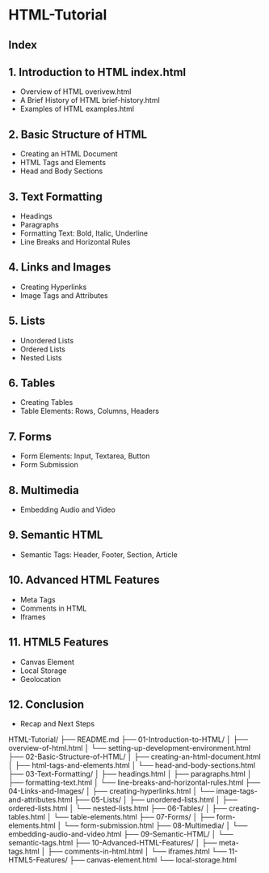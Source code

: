 # HTML-Tutorial

## Index

## 1. Introduction to HTML index.html
- Overview of HTML overivew.html
- A Brief History of HTML brief-history.html
- Examples of HTML  examples.html

## 2. Basic Structure of HTML
- Creating an HTML Document
- HTML Tags and Elements
- Head and Body Sections

## 3. Text Formatting
- Headings
- Paragraphs
- Formatting Text: Bold, Italic, Underline
- Line Breaks and Horizontal Rules

## 4. Links and Images
- Creating Hyperlinks
- Image Tags and Attributes

## 5. Lists
- Unordered Lists
- Ordered Lists
- Nested Lists

## 6. Tables
- Creating Tables
- Table Elements: Rows, Columns, Headers

## 7. Forms
- Form Elements: Input, Textarea, Button
- Form Submission

## 8. Multimedia
- Embedding Audio and Video

## 9. Semantic HTML
- Semantic Tags: Header, Footer, Section, Article

## 10. Advanced HTML Features
- Meta Tags
- Comments in HTML
- Iframes

## 11. HTML5 Features
- Canvas Element
- Local Storage
- Geolocation

## 12. Conclusion
- Recap and Next Steps


HTML-Tutorial/
├── README.md
├── 01-Introduction-to-HTML/
│   ├── overview-of-html.html
│   └── setting-up-development-environment.html
├── 02-Basic-Structure-of-HTML/
│   ├── creating-an-html-document.html
│   ├── html-tags-and-elements.html
│   └── head-and-body-sections.html
├── 03-Text-Formatting/
│   ├── headings.html
│   ├── paragraphs.html
│   ├── formatting-text.html
│   └── line-breaks-and-horizontal-rules.html
├── 04-Links-and-Images/
│   ├── creating-hyperlinks.html
│   └── image-tags-and-attributes.html
├── 05-Lists/
│   ├── unordered-lists.html
│   ├── ordered-lists.html
│   └── nested-lists.html
├── 06-Tables/
│   ├── creating-tables.html
│   └── table-elements.html
├── 07-Forms/
│   ├── form-elements.html
│   └── form-submission.html
├── 08-Multimedia/
│   └── embedding-audio-and-video.html
├── 09-Semantic-HTML/
│   └── semantic-tags.html
├── 10-Advanced-HTML-Features/
│   ├── meta-tags.html
│   ├── comments-in-html.html
│   └── iframes.html
└── 11-HTML5-Features/
    ├── canvas-element.html
    └── local-storage.html